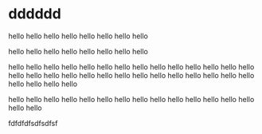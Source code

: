 # dddddd

hello hello hello hello 
hello hello hello hello 

hello hello hello hello 
hello hello hello hello 

hello hello hello hello 
hello hello hello hello 
hello hello hello hello 
hello hello hello hello 
hello hello hello hello 
hello hello hello hello 
hello hello hello hello 
hello hello hello hello 


hello hello hello hello 
hello hello hello hello 
hello hello hello hello 
hello hello hello hello 

fdfdfdfsdfsdfsf
